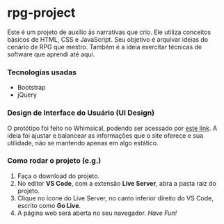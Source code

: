 # rpg-project

Este é um projeto de auxílio às narrativas que crio. Ele utiliza conceitos básicos de HTML, CSS e JavaScript. Seu objetivo é arquivar ideias do cenário de RPG que mestro. Também é a ideia exercitar técnicas de software que aprendi até aqui.

### Tecnologias usadas

- Bootstrap
- jQuery

### Design de Interface do Usuário (UI Design)

O protótipo foi feito no Whimsical, podendo ser acessado por [este link](https://whimsical.com/rpg-project-MEBq4DPfL2zPxer88yoUcT). A ideia foi ajustar e balancear as informações que o site oferece e sua utilidade, não se mantendo apenas em algo estático.

### Como rodar o projeto (e.g.)

1. Faça o download do projeto.
2. No editor **VS Code**, com a extensão **Live Server**, abra a pasta raiz do projeto.
3. Clique no ícone do Live Server, no canto inferior direito do VS Code, escrito como **Go Live**.
4. A página web será aberta no seu navegador. *Have Fun!*